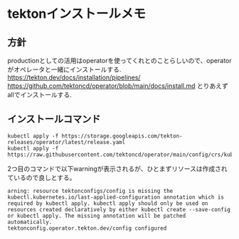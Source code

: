 # tektonインストールメモ

## 方針
productionとしての活用はoperatorを使ってくれとのことらしいので、operatorがオペレータと一緒にインストールする.
https://tekton.dev/docs/installation/pipelines/
https://github.com/tektoncd/operator/blob/main/docs/install.md
とりあえずallでインストールする.

## 


## インストールコマンド
```
kubectl apply -f https://storage.googleapis.com/tekton-releases/operator/latest/release.yaml
kubectl apply -f https://raw.githubusercontent.com/tektoncd/operator/main/config/crs/kubernetes/config/all/operator_v1alpha1_config_cr.yaml
```

2つ目のコマンドで以下warningが表示されるが、ひとまずリソースは作成されているので良しとする。
```
arning: resource tektonconfigs/config is missing the kubectl.kubernetes.io/last-applied-configuration annotation which is required by kubectl apply. kubectl apply should only be used on resources created declaratively by either kubectl create --save-config or kubectl apply. The missing annotation will be patched automatically.
tektonconfig.operator.tekton.dev/config configured
```
